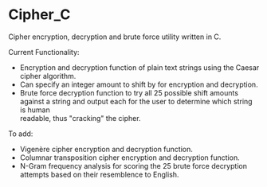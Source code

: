 # Cipher_C
Cipher encryption, decryption and brute force utility written in C.

Current Functionality: 
- Encryption and decryption function of plain text strings using the Caesar cipher algorithm. 
- Can specify an integer amount to shift by for encryption and decryption.
- Brute force decryption function to try all 25 possible shift amounts against a string and output each for the user to determine which string is human   
  readable, thus "cracking" the cipher.
  
To add:
+ Vigenère cipher encryption and decryption function.
+ Columnar transposition cipher encryption and decryption function.
+ N-Gram frequency analysis for scoring the 25 brute force decryption attempts based on their resemblence to English.
